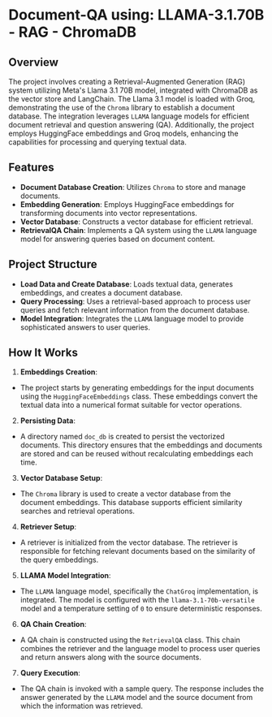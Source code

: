 # Document-QA using: LLAMA-3.1.70B - RAG - ChromaDB

## Overview

The project involves creating a Retrieval-Augmented Generation (RAG) system utilizing Meta's Llama 3.1 70B model, integrated with ChromaDB as the vector store and LangChain. The Llama 3.1 model is loaded with Groq, demonstrating the use of the `Chroma` library to establish a document database. The integration leverages `LLAMA` language models for efficient document retrieval and question answering (QA). Additionally, the project employs HuggingFace embeddings and Groq models, enhancing the capabilities for processing and querying textual data.

## Features
- **Document Database Creation**: Utilizes `Chroma` to store and manage documents.
- **Embedding Generation**: Employs HuggingFace embeddings for transforming documents into vector representations.
- **Vector Database**: Constructs a vector database for efficient retrieval.
- **RetrievalQA Chain**: Implements a QA system using the `LLAMA` language model for answering queries based on document content.

## Project Structure
- **Load Data and Create Database**: Loads textual data, generates embeddings, and creates a document database.
- **Query Processing**: Uses a retrieval-based approach to process user queries and fetch relevant information from the document database.
- **Model Integration**: Integrates the `LLAMA` language model to provide sophisticated answers to user queries.

## How It Works
1. **Embeddings Creation**:
- The project starts by generating embeddings for the input documents using the `HuggingFaceEmbeddings` class. These embeddings convert the textual data into a numerical format suitable for vector operations.

2. **Persisting Data**:
- A directory named `doc_db` is created to persist the vectorized documents. This directory ensures that the embeddings and documents are stored and can be reused without recalculating embeddings each time.

3. **Vector Database Setup**:
- The `Chroma` library is used to create a vector database from the document embeddings. This database supports efficient similarity searches and retrieval operations.

4. **Retriever Setup**:
- A retriever is initialized from the vector database. The retriever is responsible for fetching relevant documents based on the similarity of the query embeddings.

5. **LLAMA Model Integration**:
- The `LLAMA` language model, specifically the `ChatGroq` implementation, is integrated. The model is configured with the `llama-3.1-70b-versatile` model and a temperature setting of `0` to ensure deterministic responses.

6. **QA Chain Creation**:
- A QA chain is constructed using the `RetrievalQA` class. This chain combines the retriever and the language model to process user queries and return answers along with the source documents.

7. **Query Execution**:
- The QA chain is invoked with a sample query. The response includes the answer generated by the `LLAMA` model and the source document from which the information was retrieved.


